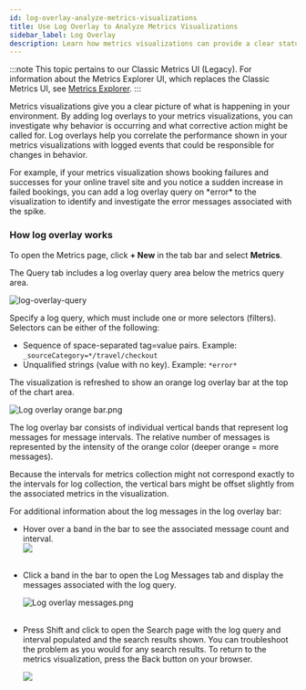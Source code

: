 ```yaml
---
id: log-overlay-analyze-metrics-visualizations
title: Use Log Overlay to Analyze Metrics Visualizations
sidebar_label: Log Overlay
description: Learn how metrics visualizations can provide a clear status of your environment.
---
```


:::note
This topic pertains to our Classic Metrics UI (Legacy). For information about the Metrics Explorer UI, which replaces the Classic Metrics UI, see [Metrics Explorer](../metrics-queries/metrics-explorer.md).
:::

Metrics visualizations give you a clear picture of what is happening in your environment. By adding log overlays to your metrics visualizations, you can investigate why behavior is occurring and what corrective action might be called for. Log overlays help you correlate the performance shown in your metrics visualizations with logged events that could be responsible for changes in behavior. 

For example, if your metrics visualization shows booking failures and successes for your online travel site and you notice a sudden increase in failed bookings, you can add a log overlay query on \*error\* to the visualization to identify and investigate the error messages associated with the spike.

### How log overlay works

To open the Metrics page, click **+ New** in the tab bar and select **Metrics**.

The Query tab includes a log overlay query area below the metrics query area.

![log-overlay-query](/img/metrics/log-overlay-query.png)

Specify a log query, which must include one or more selectors (filters). Selectors can be either of the following:

* Sequence of space-separated tag=value pairs. Example: `_sourceCategory=*/travel/checkout`
* Unqualified strings (value with no key). Example: `*error*`

The visualization is refreshed to show an orange log overlay bar at the top of the chart area.

![Log overlay orange bar.png](/img/metrics/log-overlay.png)

The log overlay bar consists of individual vertical bands that represent log messages for message intervals. The relative number of messages is represented by the intensity of the orange color (deeper orange = more messages).

Because the intervals for metrics collection might not correspond exactly to the intervals for log collection, the vertical bars might be offset slightly from the associated metrics in the visualization.  

For additional information about the log messages in the log overlay bar:

* Hover over a band in the bar to see the associated message count and interval.  
    ![](/img/metrics/message-count.png)  
     
* Click a band in the bar to open the Log Messages tab and display the messages associated with the log query.  

    ![Log overlay messages.png](/img/metrics/overlay-messages.png)  
     
* Press Shift and click to open the Search page with the log query and interval populated and the search results shown. You can troubleshoot the problem as you would for any search results. To return to the metrics visualization, press the Back button on your browser.  

    ![](/img/metrics/overlay-message-search.png)
